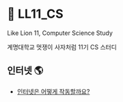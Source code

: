 # 🦁 LL11_CS
Like Lion 11, Computer Science Study

계명대학교 멋쟁이 사자처럼 11기 CS 스터디

## 인터넷 🌎
- [인터넷은 어떻게 작동할까요?](https://github.com/lee7198/LL11_CS/blob/main/How%20does%20the%20internet%20work.md)
